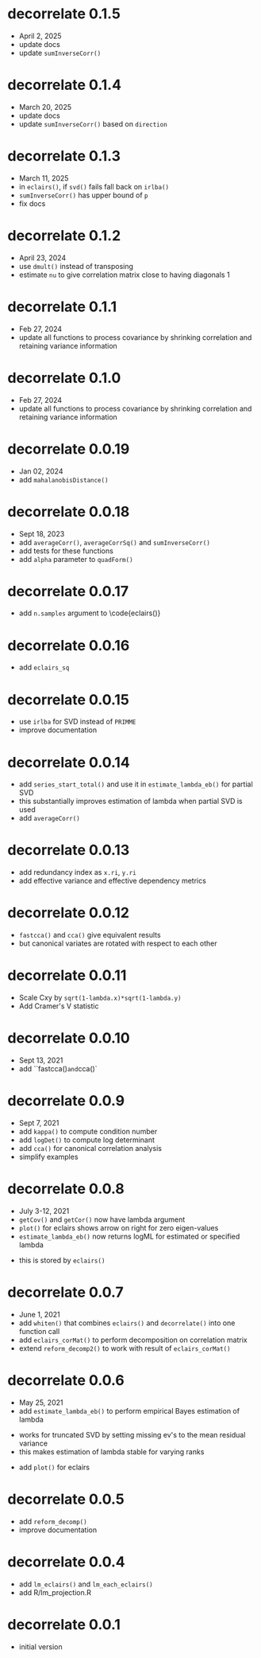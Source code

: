 # decorrelate 0.1.5
* April 2, 2025
* update docs
* update `sumInverseCorr()` 

# decorrelate 0.1.4
* March 20, 2025
* update docs
* update `sumInverseCorr()` based on `direction`

# decorrelate 0.1.3
* March 11, 2025
* in `eclairs()`, if `svd()` fails fall back on `irlba()`
* `sumInverseCorr()` has upper bound of `p`
* fix docs

# decorrelate 0.1.2
* April 23, 2024
* use `dmult()` instead of transposing
* estimate `nu` to give correlation matrix close to having diagonals 1

# decorrelate 0.1.1
* Feb 27, 2024
* update all functions to process covariance by shrinking correlation and retaining variance information

# decorrelate 0.1.0
* Feb 27, 2024
* update all functions to process covariance by shrinking correlation and retaining variance information

# decorrelate 0.0.19
* Jan 02, 2024
* add `mahalanobisDistance()`

# decorrelate 0.0.18
* Sept 18, 2023
* add `averageCorr()`, `averageCorrSq()` and `sumInverseCorr()`
 * add tests for these functions
* add `alpha` parameter to `quadForm()`

# decorrelate 0.0.17
* add `n.samples` argument to \code{eclairs()}


# decorrelate 0.0.16
* add `eclairs_sq`

# decorrelate 0.0.15
* use `irlba` for SVD instead of `PRIMME`
* improve documentation

# decorrelate 0.0.14
* add `series_start_total()` and use it in `estimate_lambda_eb()` for partial SVD
 * this substantially improves estimation of lambda when partial SVD is used
* add `averageCorr()`

# decorrelate 0.0.13
* add redundancy index as `x.ri`, `y.ri`
* add effective variance and effective dependency metrics

# decorrelate 0.0.12
* `fastcca()` and `cca()` give equivalent results
 * but canonical variates are rotated with respect to each other

# decorrelate 0.0.11
* Scale Cxy by `sqrt(1-lambda.x)*sqrt(1-lambda.y)`
* Add Cramer's V statistic

# decorrelate 0.0.10
* Sept 13, 2021
* add ``fastcca()` and `cca()`

# decorrelate 0.0.9
* Sept 7, 2021
* add `kappa()` to compute condition number
* add `logDet()` to compute log determinant
* add `cca()` for canonical correlation analysis
* simplify examples

# decorrelate 0.0.8
* July 3-12, 2021
* `getCov()` and `getCor()` now have lambda argument
* `plot()` for eclairs shows arrow on right for zero eigen-values
* `estimate_lambda_eb()` now returns logML for estimated or specified lambda
 - this is stored by `eclairs()`

# decorrelate 0.0.7
* June 1, 2021
* add `whiten()` that combines `eclairs()` and `decorrelate()` into one function call
* add `eclairs_corMat()` to perform decomposition on correlation matrix
* extend `reform_decomp2()` to work with result of `eclairs_corMat()`

# decorrelate 0.0.6
* May 25, 2021
* add `estimate_lambda_eb()` to perform empirical Bayes estimation of lambda
 - works for truncated SVD by setting missing ev's to the mean residual variance
- this makes estimation of lambda stable for varying ranks
* add `plot()` for eclairs

# decorrelate 0.0.5
-  add `reform_decomp()`
-  improve documentation

# decorrelate 0.0.4
-  add `lm_eclairs()` and `lm_each_eclairs()`
-  add R/lm_projection.R

# decorrelate 0.0.1
-  initial version
	
